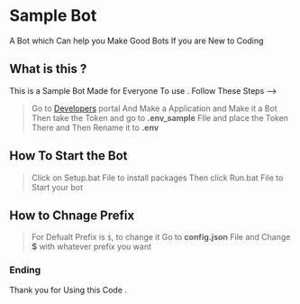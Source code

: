 # Sample Bot
A Bot which Can help you Make Good Bots If you are New to Coding
## What is this ?
This is a Sample Bot Made for Everyone To use .
Follow These Steps -->
> Go to [Developers](https://discord.com/developers/applications) portal And Make a Application and Make it a Bot
> Then take the Token and go to **.env_sample** FIle and place the Token There and Then Rename it to **.env**
## How To Start the Bot
> Click on Setup.bat File to install packages
> Then click Run.bat File to Start your bot
## How to Chnage Prefix
> For Defualt Prefix is `$`, to change it 
> Go to **config.json** File and Change **$** with whatever prefix you want

### Ending
Thank you for Using this Code .
